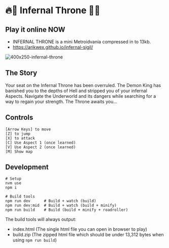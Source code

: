# 🔥👑 Infernal Throne 👑🔥
## Play it online NOW
- INFERNAL THRONE is a mini Metroidvania compressed in to 13kb.
- https://arikwex.github.io/infernal-sigil/

![400x250-infernal-throne](https://user-images.githubusercontent.com/1320825/189513114-63dc29bb-1fda-45e4-b18a-0f7468794425.png)


## The Story
Your seat on the Infernal Throne has been overruled. The Demon King has banished 
you to the depths of Hell and stripped you of your infernal Aspects. Navigate
the Underworld and its dangers while searching for a way to regain your strength.
The Throne awaits you...

## Controls
```
[Arrow Keys] to move
[Z] to jump
[X] to attack
[C] Use Aspect 1 (once learned)
[V] Use Aspect 2 (once learned)
[M] Show map
```

## Development
```
# Setup
nvm use
npm i

# Build tools
npm run dev      # Build + watch (build)
npm run dev:mid  # Build + watch (build + minify)
npm run build    # Build (build + minify + roadroller)
```
The build tools will always output:
- index.html (The single html file you can open in browser to play)
- build.zip (The zipped html file which should be under 13,312 bytes when using `npm run build`)
